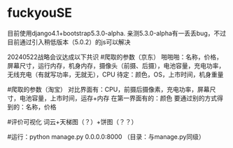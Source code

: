 # fuckyouSE
目前使用django4.1+bootstrap5.3.0-alpha.
亲测5.3.0-alpha有一丢丢bug，不过目前通过引入稍低版本（5.0.2）的js可以解决

20240522战略会议达成以下共识
#爬取的参数（京东）
啪啪啪：名称，价格，屏幕尺寸，运行内存，机身内存，摄像头（前摄、后摄），电池容量，充电功率，无线充电（有就写功率，无就无），CPU
待定：颜色，OS，上市时间，机身重量

#爬取的参数（淘宝）
对比界面有：CPU，前摄后摄像素，充电功率，屏幕尺寸，电池容量，上市时间，运存+内存
在第一界面有的：颜色
要通过别的方式得到的：名称，价格

#评价可视化
词云+天梯图（？）+饼图（？？）

#运行：python manage.py 0.0.0.0:8000 （目录：与manage.py同级）
